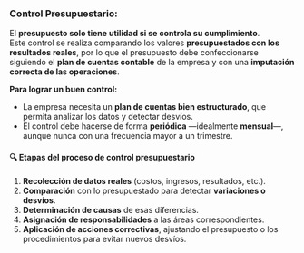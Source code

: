 ### Control Presupuestario:
El **presupuesto solo tiene utilidad si se controla su cumplimiento**.  
Este control se realiza comparando los valores **presupuestados con los resultados reales**, por lo que el presupuesto debe confeccionarse siguiendo el **plan de cuentas contable** de la empresa y con una **imputación correcta de las operaciones**.

**Para lograr un buen control:**
- La empresa necesita un **plan de cuentas bien estructurado**, que permita analizar los datos y detectar desvíos.
- El control debe hacerse de forma **periódica** —idealmente **mensual**—, aunque nunca con una frecuencia mayor a un trimestre.

#### 🔍 **Etapas del proceso de control presupuestario**

1. **Recolección de datos reales** (costos, ingresos, resultados, etc.).
2. **Comparación** con lo presupuestado para detectar **variaciones o desvíos**.
3. **Determinación de causas** de esas diferencias.
4. **Asignación de responsabilidades** a las áreas correspondientes.
5. **Aplicación de acciones correctivas**, ajustando el presupuesto o los procedimientos para evitar nuevos desvíos.